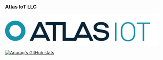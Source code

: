 ### Atlas IoT LLC
![alt text](https://github.com/AtlasIoT-development/.github/blob/main/profile/IOT%20TURQUOISE.png)

[![Anurag's GitHub stats](https://github-readme-stats.vercel.app/api?username=AtlasIoT-development)](https://github.com/anuraghazra/github-readme-stats)

<!--

**Here are some ideas to get you started:**

🙋‍♀️ A short introduction - what is your organization all about?
🌈 Contribution guidelines - how can the community get involved?
👩‍💻 Useful resources - where can the community find your docs? Is there anything else the community should know?
🍿 Fun facts - what does your team eat for breakfast?
🧙 Remember, you can do mighty things with the power of [Markdown](https://guides.github.com/features/mastering-markdown/)
-->
